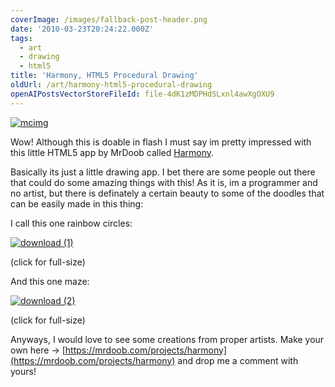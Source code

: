 ```yaml
---
coverImage: /images/fallback-post-header.png
date: '2010-03-23T20:24:22.000Z'
tags:
  - art
  - drawing
  - html5
title: 'Harmony, HTML5 Procedural Drawing'
oldUrl: /art/harmony-html5-procedural-drawing
openAIPostsVectorStoreFileId: file-4dK1zMDPHdSLxnl4awXgOXU9
---
```


[![](/wp-content/uploads/2010/03/mcimg.png "mcimg")](/wp-content/uploads/2010/03/mcimg.png)

Wow! Although this is doable in flash I must say im pretty impressed with this little HTML5 app by MrDoob called [Harmony](https://mrdoob.com/projects/harmony).

<!-- more -->

Basically its just a little drawing app. I bet there are some people out there that could do some amazing things with this! As it is, im a programmer and no artist, but there is definately a certain beauty to some of the doodles that can be easily made in this thing:

I call this one rainbow circles:

[![](/wp-content/uploads/2010/03/download-1.png "download (1)")](/wp-content/uploads/2010/03/download-1.png)

(click for full-size)

And this one maze:

[![](/wp-content/uploads/2010/03/download-2.png "download (2)")](/wp-content/uploads/2010/03/download-2.png)

(click for full-size)

Anyways, I would love to see some creations from proper artists. Make your own here -> [https://mrdoob.com/projects/harmony](https://mrdoob.com/projects/harmony) and drop me a comment with yours!
